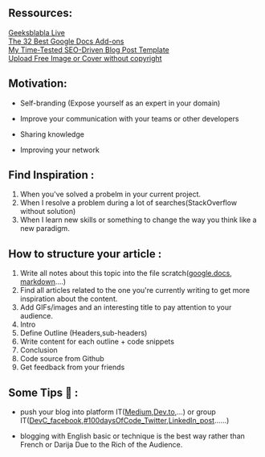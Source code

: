 ## Ressources:
[Geeksblabla Live](https://www.facebook.com/geeksblabla/videos/655858025264119/?v=655858025264119)  
[The 32 Best Google Docs Add-ons](https://zapier.com/blog/best-google-docs-addons/)  
[My Time-Tested SEO-Driven Blog Post Template](https://docs.google.com/document/d/1RNl7c5gojzbQSUGDrCGNEFTk-zu-DDlkdMcRUuTnONw/edit?fbclid=IwAR1T22gCccFCEg_N2r-80It81MMnwfRVliFuMb5BKlSZ5yKPdjlXx1nyFD4)  
[Upload Free Image or Cover without copyright](https://unsplash.com/t/technology) 

## Motivation:
* Self-branding (Expose yourself as an expert in your domain)

* Improve your communication with your teams or other developers

* Sharing knowledge

* Improving your network

## Find Inspiration :
1. When you've solved a probelm in your current project.
2. When I resolve a problem during a lot of searches(StackOverflow without solution)
3. When I learn new skills or something to change the way you think like a new paradigm.

## How to structure your article :
1. Write all notes about this topic into the file scratch([google.docs](https://docs.google.com/document/u/0/), [markdown](https://guides.github.com/pdfs/markdown-cheatsheet-online.pdf)....)
2. Find all articles related to the one you're currently writing to get more inspiration about the content.
3. Add GIFs/images and an interesting title to pay attention to your audience.
4. Intro
5. Define Outline (Headers,sub-headers)
6. Write content for each outline + code snippets 
7. Conclusion
8. Code source from Github
9. Get feedback from your friends  

## Some Tips :rocket: :
* push your blog into platform IT([Medium](),[Dev.to](),...) or group IT([DevC_facebook](https://www.facebook.com/groups/DevC.Casablanca/),[#100daysOfCode_Twitter](https://twitter.com/hashtag/100DaysOfCode?src=hashtag_click),[LinkedIn_post](https://www.linkedin.com/feed/)……)

* blogging with English basic or technique is the best way rather than French or Darija Due to the Rich of the Audience.




 
